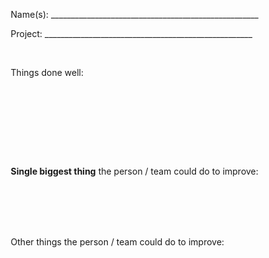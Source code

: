 &nbsp;&nbsp;&nbsp;&nbsp;&nbsp;&nbsp;&nbsp;Name(s): \_\_\_\_\_\_\_\_\_\_\_\_\_\_\_\_\_\_\_\_\_\_\_\_\_\_\_\_\_\_\_\_\_\_\_\_\_\_\_\_\_\_\_\_\_\_\_\_\_\_\_\_

&nbsp;&nbsp;&nbsp;&nbsp;&nbsp;&nbsp;&nbsp;Project: \_\_\_\_\_\_\_\_\_\_\_\_\_\_\_\_\_\_\_\_\_\_\_\_\_\_\_\_\_\_\_\_\_\_\_\_\_\_\_\_\_\_\_\_\_\_\_\_\_\_\_\_

<br>

&nbsp;&nbsp;&nbsp;&nbsp;&nbsp;&nbsp;&nbsp;Things done well:

<br>
<br>

<br><br>

<br>



&nbsp;&nbsp;&nbsp;&nbsp;&nbsp;&nbsp;&nbsp;__Single biggest thing__ the person / team could do to improve: 

<br>
<br>

<br>

<br>

&nbsp;&nbsp;&nbsp;&nbsp;&nbsp;&nbsp;&nbsp;Other things the person / team could do to improve: 

